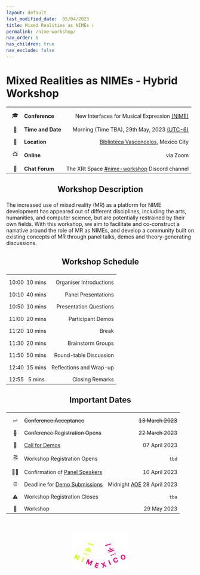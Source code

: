 ```yaml
---
layout: default
last_modified_date:  05/04/2023
title: Mixed Realities as NIMEs ℹ️ 
permalink: /nime-workshop/
nav_order: 5
has_children: true
nav_exclude: false
---
```

<!-- Heading style -->
<style>
  .main-content h1,h2,h3{
    text-align: center;
    margin-bottom: 1em;
  }
</style>

# Mixed Realities as NIMEs - Hybrid Workshop


<style>
  /* Remove table borders*/
  td, th {
    border: none!important;
  }
  /* Attempt to fix up table widths */
  .table-wrapper{
    max-width: 80%;
    margin: 0 auto;
  }  
  table {
    border-collapse: collapse;
  }
  tbody{
    width:max-content;
  }
  /* Fix emoji column width and text settings */
  table td:nth-child(1),
  table th:nth-child(1) {
    min-width: 34px;
  }
  /* Remove left padding in second column */
  table td:nth-child(2),
  table th:nth-child(2) {
    padding-left: 0px;
  }
  table td:nth-child(3),
  table th:nth-child(3) {
    width: max-content;
  }
  /* Remove header row */
  table thead {
  display: none;
  }
  /* Fix uneven padding as a result of removing table header */
  tbody tr td{
  padding-top: 12px;
  }

  .main-content p{
    max-width: 80%;
    margin: 0 auto;
    text-align: justify
  }
</style>

|    |                   |                                                                                                                                                                                             |
|:--:|:------------------|--------------------------------------------------------------------------------------------------------------------------------------------------------------------------------------------:|
| 🎓 | **Conference**    |                                                                                                                   New Interfaces for Musical Expression [(NIME)](https://www.nime2023.org/) |
| 📅 | **Time and Date** | Morning (Time TBA), 29th May, 2023 [(UTC-6)](https://www.timeanddate.com/worldclock/converter.html?iso=20230529T160000&p1=103&p2=224&p3=155&p4=64&p5=179&p6=136&p7=195&p8=2&p9=102&p10=240) |
| 📍 | **Location**      |                                                                                                            [Biblioteca Vasconcelos](https://www.bibliotecavasconcelos.gob.mx/), Mexico City |
| 📺 | **Online**        |                                                                                                                                                                                    via Zoom |
| 💬 | **Chat Forum**    |                                                                                                               The XRt Space [#nime-workshop](https://discord.gg/TDKxhWgEuv) Discord channel |

                                                                                                                                                                                    
<!-- | ✅  | ***Current Status*** |                                                                                                                                                            ***Accepting Demo Submissions*** | -->


## Workshop Description

The increased use of mixed reality (MR) as a platform for NIME development has appeared out of different disciplines, including the arts, humanities, and computer science, but are potentially restrained by their own fields. With this workshop, we aim to facilitate and co-construct a narrative around the role of MR as NIMEs, and develop a community built on existing concepts of MR through panel talks, demos and theory-generating discussions.

## Workshop Schedule

|       |         |                         |
|:------|:-------:|------------------------:|
| 10:00 | 10 mins | Organiser Introductions |
| 10:10 | 40 mins |     Panel Presentations |
| 10:50 | 10 mins |  Presentation Questions |
| 11:00 | 20 mins |       Participant Demos |
| 11:20 | 10 mins |                   Break |
| 11:30 | 20 mins |       Brainstorm Groups |
| 11:50 | 50 mins |  Round-table Discussion |
| 12:40 | 15 mins | Reflections and Wrap-up |
| 12:55 | 5 mins  |         Closing Remarks |


## Important Dates

|       |                                   |                   |
|:-----:|:----------------------------------|------------------:|
| ~~✅~~ | ~~Conference Acceptance~~         | ~~13 March 2023~~ |
|  ~~📝~~     | ~~Conference Registration Opens~~   |             ~~22 March 2023~~ |
|  🎉   | [Call for Demos](call)                    |     07 April 2023 |
|  🎘   | Workshop Registration Opens                   |     `tbd` |
| 🧑‍🏫 | Confirmation of [Panel Speakers](panel)    |     10 April 2023 |
|  ⏰     | Deadline for [Demo Submissions](call)     |       Midnight [AOE](https://en.wikipedia.org/wiki/Anywhere_on_Earth) 28 April 2023            |
|  ⚠️     | Workshop Registration Closes |             `tba` |
|  🤖   | Workshop                          |       29 May 2023 |

<br>
<br>

<!-- Remove link underline on image -->
<style>
    #img-a{
        background-image: none;
    }
</style>

<div align="center">
  <a id="img-a" href="https://www.nime2023.org/"><img src="../../assets/images/nimexico.png" width="150px"></a>
</div>